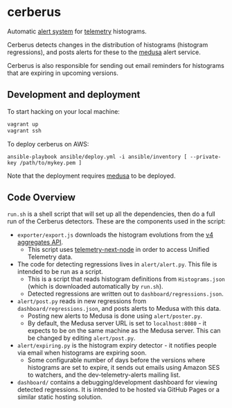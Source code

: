 cerberus
========

Automatic [alert system](http://mozilla.github.io/cerberus/dashboard/) for [telemetry](http://telemetry.mozilla.org/) histograms.

Cerberus detects changes in the distribution of histograms (histogram regressions), and posts alerts for these to the [medusa](https://github.com/mozilla/medusa) alert service.

Cerberus is also responsible for sending out email reminders for histograms that are expiring in upcoming versions.

Development and deployment
--------------------------

To start hacking on your local machine:
```bash
vagrant up
vagrant ssh
```

To deploy cerberus on AWS:
```
ansible-playbook ansible/deploy.yml -i ansible/inventory [ --private-key /path/to/mykey.pem ]
```

Note that the deployment requires [medusa](https://github.com/mozilla/medusa) to be deployed.


Code Overview
-------------

`run.sh` is a shell script that will set up all the dependencies, then do a full run of the Cerberus detectors. These are the components used in the script:

* `exporter/export.js` downloads the histogram evolutions from the [v4 aggregates API](https://github.com/mozilla/python_mozaggregator).
  * This script uses [telemetry-next-node](https://www.npmjs.com/package/telemetry-next-node) in order to access Unified Telemetry data.
* The code for detecting regressions lives in `alert/alert.py`. This file is intended to be run as a script.
  * This is a script that reads histogram definitions from `Histograms.json` (which is downloaded automatically by `run.sh`).
  * Detected regressions are written out to `dashboard/regressions.json`.
* `alert/post.py` reads in new regressions from `dashboard/regressions.json`, and posts alerts to Medusa with this data.
  * Posting new alerts to Medusa is done using `alert/poster.py`.
  * By default, the Medusa server URL is set to `localhost:8080` - it expects to be on the same machine as the Medusa server. This can be changed by editing `alert/post.py`.
* `alert/expiring.py` is the histogram expiry detector - it notifies people via email when histograms are expiring soon.
  * Some configurable number of days before the versions where histograms are set to expire, it sends out emails using Amazon SES to watchers, and the dev-telemetry-alerts mailing list.
* `dashboard/` contains a debugging/development dashboard for viewing detected regressions. It is intended to be hosted via GitHub Pages or a similar static hosting solution.
